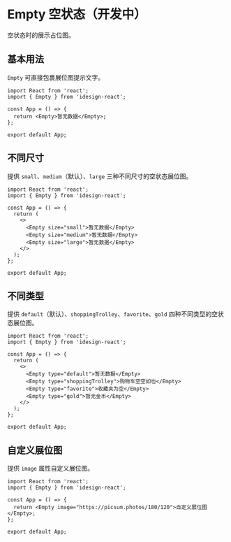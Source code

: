 # Empty 空状态（开发中）

空状态时的展示占位图。

## 基本用法

`Empty` 可直接包裹展位图提示文字。

```tsx
import React from 'react';
import { Empty } from 'idesign-react';

const App = () => {
  return <Empty>暂无数据</Empty>;
};

export default App;
```

## 不同尺寸

提供 `small`、`medium`（默认）、`large` 三种不同尺寸的空状态展位图。

```tsx
import React from 'react';
import { Empty } from 'idesign-react';

const App = () => {
  return (
    <>
      <Empty size="small">暂无数据</Empty>
      <Empty size="medium">暂无数据</Empty>
      <Empty size="large">暂无数据</Empty>
    </>
  );
};

export default App;
```

## 不同类型

提供 `default`（默认）、`shoppingTrolley`、`favorite`、`gold` 四种不同类型的空状态展位图。

```tsx
import React from 'react';
import { Empty } from 'idesign-react';

const App = () => {
  return (
    <>
      <Empty type="default">暂无数据</Empty>
      <Empty type="shoppingTrolley">购物车空空如也</Empty>
      <Empty type="favorite">收藏夹为空</Empty>
      <Empty type="gold">暂无金币</Empty>
    </>
  );
};

export default App;
```

## 自定义展位图

提供 `image` 属性自定义展位图。

```tsx
import React from 'react';
import { Empty } from 'idesign-react';

const App = () => {
  return <Empty image="https://picsum.photos/180/120">自定义展位图</Empty>;
};

export default App;
```

<API />
